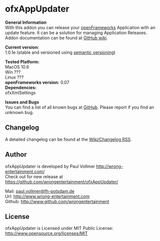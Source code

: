 # ofxAppUpdater

**General Information**  
With this addon you can release your [openFrameworks](http://www.openframeworks.cc/) Application with an update feature. It can be a solution for managing Application Releases.   
Addon documentation can be found at [GitHub wiki](https://github.com/WrongEntertainment/ofxAppUpdater/wiki).  

**Current version:**  
1.0.1e (stable and versioned using [semantic versioning](http://semver.org/))   

**Tested Platform:**  
MacOS 10.6  
Win ???  
Linux ???  
**openFrameworks version:** 
0.07  
**Dependencies:**  
ofxXmlSettings  

**Issues and Bugs**  
You can find a list of all known bugs at [GitHub](https://github.com/wrongentertainment/ofxAppUpdater/issues). Please report if you find an unknown bug.  

## Changelog
A detailed changelog can be found at the [Wiki/Changelog RSS](https://github.com/WrongEntertainment/ofxAppUpdater/wiki/Changelog).  
 

## Author  
ofxAppUpdater is developed by Paul Vollmer http://wrong-entertainment.com/  
Check out for new release at https://github.com/wrongentertainment/ofxAppUpdater/  

Mail: paul.vollmer@fh-potsdam.de  
Url: http://www.wrong-entertainment.com  
Github: http://www.github.com/wrongentertainment  


## License 
ofxAppUpdater is Licensed under MIT Public License: http://www.opensource.org/licenses/MIT  